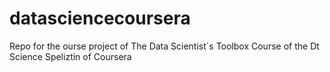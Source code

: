 # datasciencecoursera
Repo for the ourse project of The Data Scientist´s Toolbox Course of the Dt Science Speliztin of Coursera 
